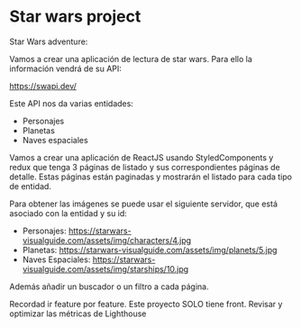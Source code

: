 # Star wars project

Star Wars adventure:

Vamos a crear una aplicación de lectura de star wars. Para ello la información vendrá de su API:

https://swapi.dev/

Este API nos da varias entidades:

- Personajes
- Planetas
- Naves espaciales

Vamos a crear una aplicación de ReactJS usando StyledComponents y redux que tenga 3 páginas de listado y sus correspondientes páginas de detalle. Estas páginas están paginadas y mostrarán el listado para cada tipo de entidad.

Para obtener las imágenes se puede usar el siguiente servidor, que está asociado con la entidad y su id:

- Personajes: https://starwars-visualguide.com/assets/img/characters/4.jpg
- Planetas: https://starwars-visualguide.com/assets/img/planets/5.jpg
- Naves Espaciales: https://starwars-visualguide.com/assets/img/starships/10.jpg

Además añadir un buscador o un filtro a cada página.

Recordad ir feature por feature. Este proyecto SOLO tiene front. Revisar y optimizar las métricas de Lighthouse
